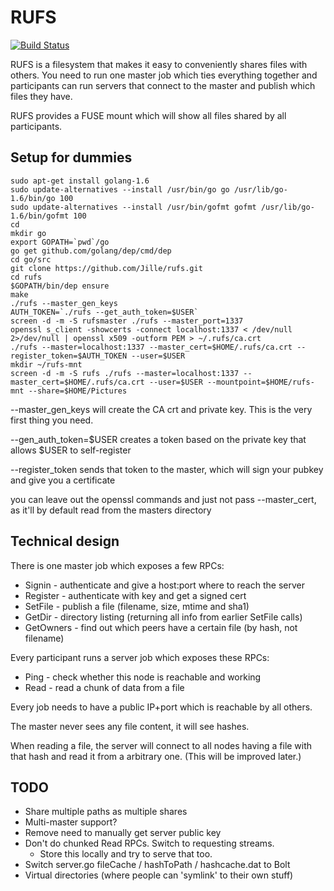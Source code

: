 # RUFS

[![Build Status](https://travis-ci.org/Jille/rufs.png)](https://travis-ci.org/Jille/rufs)

RUFS is a filesystem that makes it easy to conveniently shares files with
others. You need to run one master job which ties everything together and
participants can run servers that connect to the master and publish which files
they have.

RUFS provides a FUSE mount which will show all files shared by all participants.

## Setup for dummies

```
sudo apt-get install golang-1.6
sudo update-alternatives --install /usr/bin/go go /usr/lib/go-1.6/bin/go 100
sudo update-alternatives --install /usr/bin/gofmt gofmt /usr/lib/go-1.6/bin/gofmt 100
cd
mkdir go
export GOPATH=`pwd`/go
go get github.com/golang/dep/cmd/dep
cd go/src
git clone https://github.com/Jille/rufs.git
cd rufs
$GOPATH/bin/dep ensure
make
./rufs --master_gen_keys
AUTH_TOKEN=`./rufs --get_auth_token=$USER`
screen -d -m -S rufsmaster ./rufs --master_port=1337
openssl s_client -showcerts -connect localhost:1337 < /dev/null 2>/dev/null | openssl x509 -outform PEM > ~/.rufs/ca.crt
./rufs --master=localhost:1337 --master_cert=$HOME/.rufs/ca.crt --register_token=$AUTH_TOKEN --user=$USER
mkdir ~/rufs-mnt
screen -d -m -S rufs ./rufs --master=localhost:1337 --master_cert=$HOME/.rufs/ca.crt --user=$USER --mountpoint=$HOME/rufs-mnt --share=$HOME/Pictures
```

--master_gen_keys will create the CA crt and private key. This is the very first thing you need.

--gen_auth_token=$USER creates a token based on the private key that allows $USER to self-register

--register_token sends that token to the master, which will sign your pubkey and give you a certificate

you can leave out the openssl commands and just not pass --master_cert, as it'll by default read from the masters directory

## Technical design

There is one master job which exposes a few RPCs:

* Signin - authenticate and give a host:port where to reach the server
* Register - authenticate with key and get a signed cert
* SetFile - publish a file (filename, size, mtime and sha1)
* GetDir - directory listing (returning all info from earlier SetFile calls)
* GetOwners - find out which peers have a certain file (by hash, not filename)

Every participant runs a server job which exposes these RPCs:

* Ping - check whether this node is reachable and working
* Read - read a chunk of data from a file

Every job needs to have a public IP+port which is reachable by all others.

The master never sees any file content, it will see hashes.

When reading a file, the server will connect to all nodes having a file with
that hash and read it from a arbitrary one. (This will be improved later.)

## TODO

* Share multiple paths as multiple shares
* Multi-master support?
* Remove need to manually get server public key
* Don't do chunked Read RPCs. Switch to requesting streams.
  * Store this locally and try to serve that too.
* Switch server.go fileCache / hashToPath / hashcache.dat to Bolt
* Virtual directories (where people can 'symlink' to their own stuff)
